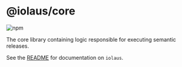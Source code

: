 # @iolaus/core

![npm](https://img.shields.io/npm/v/@iolaus/core?style=flat-square)

The core library containing logic responsible for executing semantic releases.

See the [README](https://github.com/effervescentia/iolaus/blob/master/README.md) for documentation on `iolaus`.
